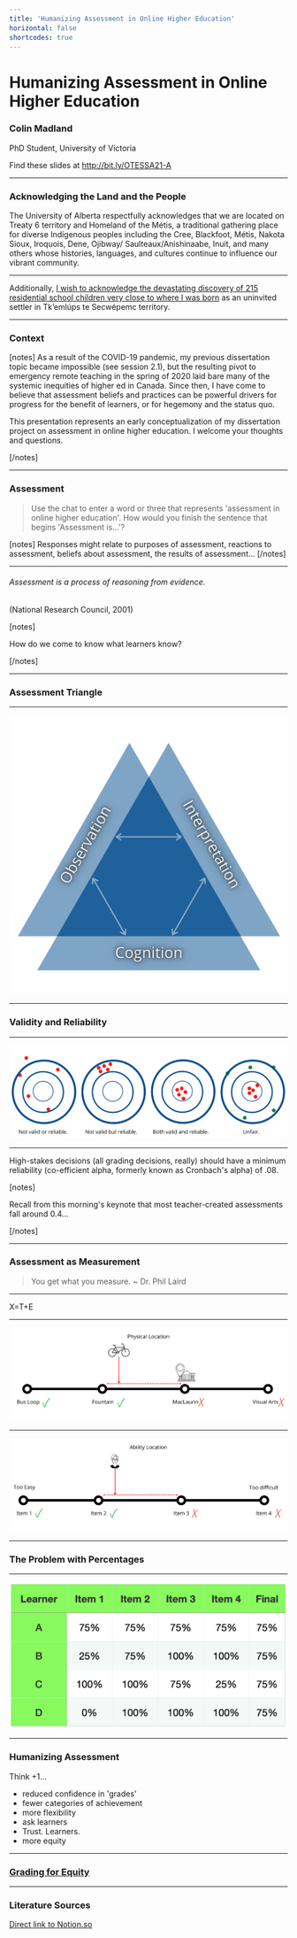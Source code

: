 ```yaml
---
title: 'Humanizing Assessment in Online Higher Education'
horizontal: false
shortcodes: true
---
```




# Humanizing Assessment in Online Higher Education
### Colin Madland

PhD Student, University of Victoria

Find these slides at <http://bit.ly/OTESSA21-A>


---

### Acknowledging the Land and the People

The University of Alberta respectfully acknowledges that we are located on Treaty 6 territory and Homeland of the Métis, a traditional gathering place for diverse Indigenous peoples including the Cree, Blackfoot, Métis, Nakota Sioux, Iroquois, Dene, Ojibway/ Saulteaux/Anishinaabe, Inuit, and many others whose histories, languages, and cultures continue to influence our vibrant community.


---


Additionally, [I wish to acknowledge the devastating discovery of 215 residential school children very close to where I was born](https://tkemlups.ca/remains-of-children-of-kamloops-residential-school-discovered/) as an uninvited settler in Tk’emlúps te Secwépemc territory.

---

### Context

[notes]
As a result of the COVID-19 pandemic, my previous dissertation topic became impossible (see session 2.1), but the resulting pivot to emergency remote teaching in the spring of 2020 laid bare many of the systemic inequities of higher ed in Canada. Since then, I have come to believe that assessment beliefs and practices can be powerful drivers for progress for the benefit of learners, or for hegemony and the status quo.

This presentation represents an early conceptualization of my dissertation project on assessment in online higher education. I welcome your thoughts and questions.

[/notes]

---

### Assessment

> Use the chat to enter a word or three that represents 'assessment in online higher education'. How would you finish the sentence that begins 'Assessment is...'?

[notes]
Responses might relate to purposes of assessment, reactions to assessment, beliefs about assessment, the results of assessment...
[/notes]

---

###### Assessment is a process of reasoning from evidence.

(National Research Council, 2001)

[notes]

How do we come to know what learners know?

[/notes]

---

### Assessment Triangle

---

![](z-assessment-triangle.png)

---

### Validity and Reliability

---

![](v-r.png)

---

High-stakes decisions (all grading decisions, really) should have a minimum reliability (co-efficient alpha, formerly known as Cronbach's alpha) of .08.

[notes]

Recall from this morning's keynote that most teacher-created assessments fall around 0.4...

[/notes]

---

### Assessment as Measurement

> You get what you measure. ~ Dr. Phil Laird

---

X=T+E

---

![](1.png)

---

![](2.png)

---

### The Problem with Percentages

---

![](learner-grades.png)

---

### Humanizing Assessment

Think +1...

- reduced confidence in 'grades'
- fewer categories of achievement
- more flexibility
- ask learners
- Trust. Learners.
- more equity

---

### [Grading for Equity](https://gradingforequity.org/)

---


### Literature Sources

[Direct link to Notion.so](https://www.notion.so/edtechphd/7a55677d7d544d8689b20a85493f982b?v=dabcf187dd854c9e8af840752cb5ba45)
